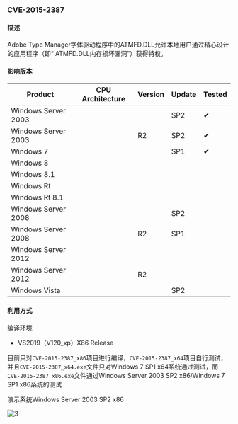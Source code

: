 ### CVE-2015-2387

#### 描述

Adobe Type Manager字体驱动程序中的ATMFD.DLL允许本地用户通过精心设计的应用程序（即“ ATMFD.DLL内存损坏漏洞”）获得特权。

#### 影响版本

| Product             | CPU Architecture | Version | Update | Tested             |
| ------------------- | ---------------- | ------- | ------ | ------------------ |
| Windows Server 2003 |                  |         | SP2    | &#10004; |
| Windows Server 2003 |                  | R2      | SP2    | &#10004; |
| Windows 7           |                  |         | SP1    | &#10004; |
| Windows 8           |                  |         |        |                    |
| Windows 8.1         |                  |         |        |                    |
| Windows Rt          |                  |         |        |                    |
| Windows Rt 8.1      |                  |         |        |                    |
| Windows Server 2008 |                  |         | SP2    |                    |
| Windows Server 2008 |                  | R2      | SP1    |                    |
| Windows Server 2012 |                  |         |        |                    |
| Windows Server 2012 |                  | R2      |        |                    |
| Windows Vista       |                  |         | SP2    |                    |

#### 利用方式

编译环境

- VS2019（V120_xp）X86 Release

目前只对`CVE-2015-2387_x86`项目进行编译，`CVE-2015-2387_x64`项目自行测试，并且`CVE-2015-2387_x64.exe`文件只对Windows 7 SP1 x64系统通过测试，而`CVE-2015-2387_x86.exe`文件通过Windows Server 2003 SP2 x86/Windows 7 SP1 x86系统的测试

演示系统Windows Server 2003 SP2 x86

![3](https://raw.github.com/Ascotbe/Image/master/Kernelhub/CVE-2015-2387_win2003_sp2_x86.gif)

